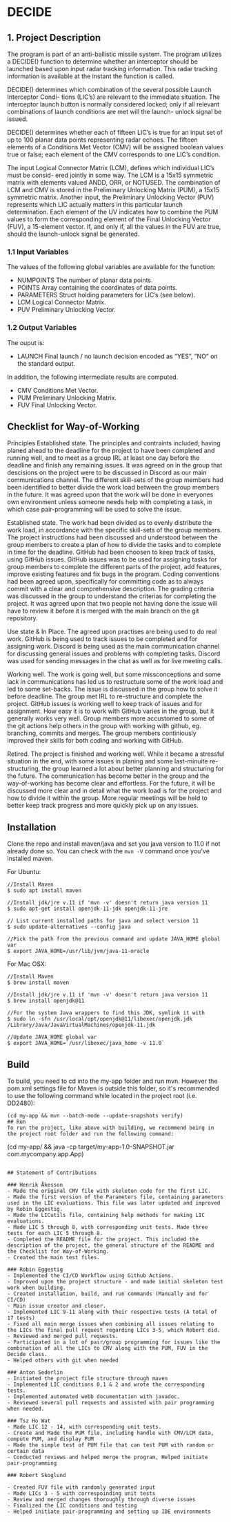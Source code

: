 # DECIDE


## 1. Project Description

The program is part of an anti-ballistic missile system.
The program utilizes a DECIDE() function to determine whether an interceptor should be launched based upon input radar tracking information. This radar tracking information is available at the instant the function is called.

DECIDE() determines which combination of the several possible Launch Interceptor Condi- tions (LIC’s) are relevant to the immediate situation. The interceptor launch button is normally considered locked; only if all relevant combinations of launch conditions are met will the launch- unlock signal be issued.

DECIDE() determines whether each of fifteen LIC’s is true for an input set of up to 100 planar data points representing radar echoes. The fifteen elements of a Conditions Met Vector (CMV) will be assigned boolean values true or false; each element of the CMV corresponds to one LIC’s condition.

The input Logical Connector Matrix (LCM), defines which individual LIC’s must be consid- ered jointly in some way. The LCM is a 15x15 symmetric matrix with elements valued ANDD, ORR, or NOTUSED. The combination of LCM and CMV is stored in the Preliminary Unlocking Matrix (PUM), a 15x15 symmetric matrix.
Another input, the Preliminary Unlocking Vector (PUV) represents which LIC actually matters in this particular launch determination. Each element of the UV indicates how to combine the PUM values to form the corresponding element of the Final Unlocking Vector (FUV), a 15-element vector. If, and only if, all the values in the FUV are true, should the launch-unlock signal be generated.

### 1.1 Input Variables
The values of the following global variables are available for the function:

 - NUMPOINTS The number of planar data points.
- POINTS Array containing the coordinates of data points.
- PARAMETERS Struct holding parameters for LIC’s (see below).
- LCM Logical Connector Matrix.
- PUV Preliminary Unlocking Vector.

### 1.2 Output Variables
The ouput is:
- LAUNCH Final launch / no launch decision encoded as ”YES”, ”NO” on the standard output.

In addition, the following intermediate results are 
computed.
- CMV Conditions Met Vector.
- PUM Preliminary Unlocking Matrix.
- FUV Final Unlocking Vector.

## Checklist for Way-of-Working

Principles Established state. The principles and contraints included; having planed ahead to the deadline for the project to have been completed and running well, and to meet as a group IRL at least one day before the deadline and finish any remaining issues. It was agreed on in the group that descisions on the project were to be discussed in Discord as our main communications channel. The different skill-sets of the group members had been identified to better divide the work load between the group members in the future. It was agreed upon that the work will be done in everyones own environment unless someone needs help with completing a task, in which case pair-programming will be used to solve the issue.

Established state. The work had been divided as to evenly distribute the work load, in accordance with the specific skill-sets of the group members. The project instructions had been discussed and understood between the group members to create a plan of how to divide the tasks and to complete in time for the deadline. GitHub had been choosen to keep track of tasks, using GitHub issues. GitHub issues was to be used for assigning tasks for group members to complete the different parts of the project, add features, improve existing features and fix bugs in the program. Coding conventions had been agreed upon, specifically for committing code as to always commit with a clear and comprehensive description. The grading criteria was discussed in the group to understand the criterias for completing the project. It was agreed upon that two people not having done the issue will have to review it before it is merged with the main branch on the git repository.

Use state & In Place. The agreed upon practises are being used to do real work. GitHub is being used to track issues to be completed and for assigning work. Discord is being used as the main communication channel for discussing general issues and problems with completing tasks. Discord was used for sending messages in the chat as well as for live meeting calls. 

Working well. The work is going well, but some missconceptions and some lack in communications has led us to restructure some of the work load and led to some set-backs. The issue is discussed in the group how to solve it before deadline. The group met IRL to re-structure and complete the project. GitHub issues is working well to keep track of issues and for assignment. How easy it is to work with GitHub varies in the group, but it generally works very well. Group members more accustomed to some of the git actions help others in the group with working with github, eg. branching, commits and merges. The group members continiously improved their skills for both coding and working with GitHub.

Retired. The project is finished and working well. While it became a stressful situation in the end, with some issues in planing and some last-minuite re-structuring, the group learned a lot about better planning and structuring for the future. The communication has become better in the group and the way-of-working has become clear and effortless. For the future, it will be discussed more clear and in detail what the work load is for the project and how to divide it within the group. More regular meetings will be held to better keep track progress and more quickly pick up on any issues.  

## Installation
Clone the repo and install maven/java and set you java version to 11.0 if not already done so. You can check with the `mvn -V` command once you've installed maven.

For Ubuntu:
```
//Install Maven
$ sudo apt install maven 

//Install jdk/jre v.11 if 'mvn -v' doesn't return java version 11
$ sudo apt-get install openjdk-11-jdk openjdk-11-jre

// List current installed paths for java and select version 11
$ sudo update-alternatives --config java

//Pick the path from the previous command and update JAVA_HOME global var
$ export JAVA_HOME=/usr/lib/jvm/java-11-oracle
```

For Mac OSX:
```
//Install Maven
$ brew install maven 

//Install jdk/jre v.11 if 'mvn -v' doesn't return java version 11
$ brew install openjdk@11

//For the system Java wrappers to find this JDK, symlink it with
$ sudo ln -sfn /usr/local/opt/openjdk@11/libexec/openjdk.jdk /Library/Java/JavaVirtualMachines/openjdk-11.jdk

//Update JAVA_HOME global var
$ export JAVA_HOME=`/usr/libexec/java_home -v 11.0`
```

## Build
To build, you need to cd into the my-app folder and run mvn. However the pom.xml settings file for Maven is outside this folder, so it's recommended to use the following command while located in the project root (i.e. DD2480):
```
(cd my-app && mvn --batch-mode --update-snapshots verify)
## Run
To run the project, like above with building, we recommend being in the project root folder and run the following command:
```
(cd my-app/ && java -cp target/my-app-1.0-SNAPSHOT.jar com.mycompany.app.App)
```

## Statement of Contributions

### Henrik Åkesson
- Made the original CMV file with skeleton code for the first LIC.
- Made the first version of the Parameters file, containing parameters used in the LIC evaluations. This file was later updated and improved by Robin Eggestig.
- Made the LICutils file, containing help methods for making LIC evaluations.
- Made LIC 5 through 8, with corresponding unit tests. Made three tests for each LIC 5 through 8.
- Completed the README file for the project. This included the description of the project, the general structure of the README and the Checklist for Way-of-Working.
- Created the main test files.

### Robin Eggestig
- Implemented the CI/CD Workflow using Github Actions.
- Improved upon the project structure - and made initial skeleton test work when building.
- Created installation, build, and run commands (Manually and for CI/CD)
- Main issue creator and closer. 
- Implemented LIC 9-11 along with their respective tests (A total of 17 tests)
- Fixed all main merge issues when combining all issues relating to the LICs the final pull request regarding LICs 3-5, which Robert did.
- Reviewed and merged pull requests.
- Participated in a lot of pair/group programming for issues like the combination of all the LICs to CMV along with the PUM, FUV in the Decide class.
- Helped others with git when needed  

### Anton Sederlin
- Initiated the project file structure through maven
- Implemented LIC conditions 0,1 & 2 and wrote the corresponding tests.
- Implemented automated webb documentation with javadoc. 
- Reviewed several pull requests and assisted with pair programming when needed. 

### Tsz Ho Wat
- Made LIC 12 - 14, with corresponding unit tests.
- Create and Made the PUM file, including handle with CMV/LCM data, compute PUM, and display PUM
- Made the simple test of PUM file that can test PUM with random or certain data
- Conducted reviews and helped merge the program, Helped initiate pair-programming

### Robert Skoglund

- Created FUV file with randomly generated input
- Made LICs 3 - 5 with correspoinding unit tests
- Review and merged changes thoroughly through diverse issues
- Finalized the LIC conditions and testing
- Helped initiate pair-programming and setting up IDE environments